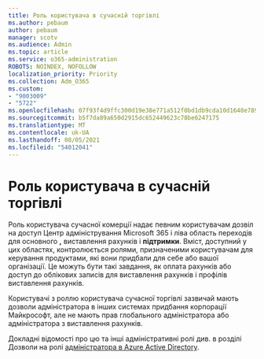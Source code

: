 ```yaml
---
title: Роль користувача в сучасній торгівлі
ms.author: pebaum
author: pebaum
manager: scotv
ms.audience: Admin
ms.topic: article
ms.service: o365-administration
ROBOTS: NOINDEX, NOFOLLOW
localization_priority: Priority
ms.collection: Adm_O365
ms.custom:
- "9003009"
- "5722"
ms.openlocfilehash: 07f93f4d9ffc300d19e38e771a512f0bd1db9cda10d1648e789917d85a1a39df
ms.sourcegitcommit: b5f7da89a650d2915dc652449623c78be6247175
ms.translationtype: MT
ms.contentlocale: uk-UA
ms.lasthandoff: 08/05/2021
ms.locfileid: "54012041"
---
```

# <a name="modern-commerce-user-role"></a>Роль користувача в сучасній торгівлі

Роль користувача сучасної комерції надає певним користувачам дозвіл на доступ Центр адміністрування Microsoft 365 і ліва область переходів для основного **,** виставлення рахунків і **підтримки**. Вміст, доступний у цих областях, контролюється ролями, призначеними користувачам для керування продуктами, які вони придбали для себе або вашої організації. Це можуть бути такі завдання, як оплата рахунків або доступ до облікових записів для виставлення рахунків і профілів виставлення рахунків.

Користувачі з роллю користувача сучасної торгівлі зазвичай мають дозволи адміністратора в інших системах придбання корпорації Майкрософт, але не мають прав глобального адміністратора або адміністратора з виставлення рахунків.

Докладні відомості про цю та інші адміністративні ролі див. в розділі Дозволи на ролі [адміністратора в Azure Active Directory](https://docs.microsoft.com/azure/active-directory/users-groups-roles/directory-assign-admin-roles#modern-commerce-administrator).